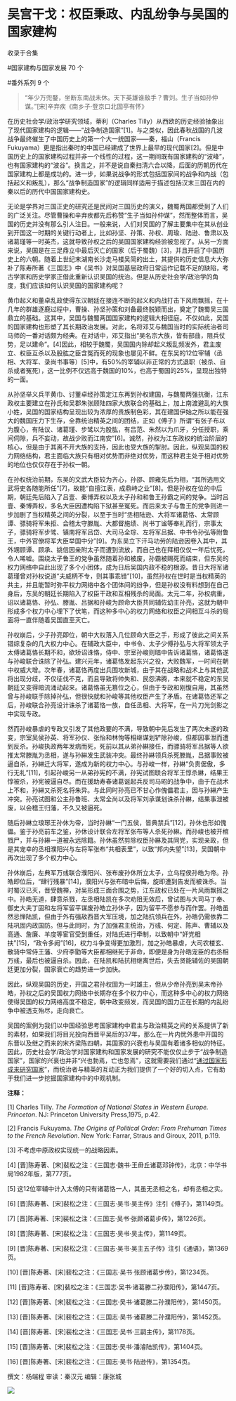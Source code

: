 # 吴宫干戈：权臣秉政、内乱纷争与吴国的国家建构


收录于合集

#国家建构与国家发展 70 个

#番外系列 9 个

> “年少万兜鍪，坐断东南战未休。天下英雄谁敌手？曹刘。生子当如孙仲谋。”[宋]辛弃疾《南乡子·登京口北固亭有怀》

  

在历史社会学/政治学研究领域，蒂利（Charles
Tilly）从西欧的历史经验抽象出了现代国家建构的逻辑——“战争制造国家”[1]。与之类似，因此春秋战国的几波战争最终催生了中国历史上的第一个大一统国家——秦，福山（Francis
Fukuyama）更是指出秦时的中国已经建成了世界上最早的现代国家[2]。但是中国历史上的国家建构过程并非一个线性的过程，这一期间既有国家建构的“波峰”，也有国家建构的“波谷”。换言之，并不是说自秦扫清六合以降，后面的历朝历代在国家建构上都是成功的。进一步，如果说战争的形式包括国家间的战争和内战（包括起义和叛乱），那么“战争制造国家”的逻辑同样适用于描述包括汉末三国在内的秦以后的历代中国国家建构史。

  

无论是学界对三国正史的研究还是民间对三国历史的演义，魏蜀两国都受到了人们的广泛关注。尽管曹操和辛弃疾都先后称赞“生子当如孙仲谋”，然而整体而言，吴国的历史并没有那么引人注目。一般来说，人们对吴国的了解主要集中在其从创业到开国这一时期的关键行动者上，比如孙坚、孙策、孙权、周瑜、陆逊、鲁肃以及诸葛瑾等一时英杰，这就导致孙权之后的吴国国家建构经验被忽视了。从另一方面来说，吴国是在三足鼎立中最后灭亡的国家（后于蜀魏）[3]，并且开启了中国历史上的六朝。随着上世纪末湖南长沙走马楼吴简的出土，其提供的历史信息大大弥补了陈寿所著《三国志》中《吴书》对吴国基层政府日常运作记载不足的缺陷，考古学家和历史学家正借此重新认识吴国的统治。但是从历史社会学/政治学的角度，我们应该如何认识吴国的国家建构呢？

  

黄巾起义和董卓乱政使得东汉朝廷在接连不断的起义和内战打击下风雨飘摇，在十几年的群雄逐鹿过程中，曹操、孙坚孙策和刘备最终脱颖而出，奠定了魏蜀吴三国鼎立的基础。这其中，吴国与魏蜀两国国家建构的逻辑大相径庭。不仅如此，吴国的国家建构也形塑了其长期政治发展。对此，名将邓艾与魏国当时的实际统治者司马师的一番对话颇为经典。在对话中，邓艾指出“吴名宗大族，皆有部曲，阻兵仗势，足以建命”。[4]因此，相较于魏蜀，吴国国内除却起义叛乱频发外，君主废立、权臣互杀以及股肱之臣含冤而死的现象也屡见不鲜。在东吴的12位宰辅（丞相、大将军、录尚书事等）[5]中，有50%的宰辅以非正常的方式退职（被杀、自杀或者冤死），这一比例不仅远高于魏国的10%，也高于蜀国的25%，呈现出独特的一面。

  

从孙坚举义兵平黄巾、讨董卓经孙策定江东再到孙权建国，与魏蜀两强抗衡，江东政权主要建立在孙氏和吴郡朱张顾陆四家大族联合的基础上，加上南渡避乱的大族小姓，吴国的国家结构呈现出较为浓厚的贵族制色彩，其在建国伊始之所以能在强大的魏国压力下生存，全靠统治精英之间的团结，正如《傅子》所谓“有张子布以为腹心，有陆议、诸葛瑾、步骘以为股肱，有吕范、朱然以为爪牙，分任授职，乘间伺隙，兵不妄动，故战少败而江南安”[6]。诚然，孙权为江东政权的统治阶层的核心，但是由于其离不开大族的支持，因此也受大族的掣肘。因此，纵观吴国的权力网络结构，君主面临大族只有相对优势而非绝对优势，而这种君主处于相对优势的地位也仅仅存在于孙权一朝。

  

在孙权统治前期，东吴的文武大臣较为齐心，孙邵、顾雍先后为相，“其所选用文武将吏各随能所任”[7]，故能“自擅江表，成鼎峙之业”[8]。但是孙权在位的中后期，朝廷先后陷入了吕壹、秦博弄权以及太子孙和和鲁王孙霸之间的党争。当时吕壹、秦博弄权，多名大臣因遭构陷下狱甚至冤死。而后来太子与鲁王的党争则进一步加剧了当权精英之间的分裂，以至于当时“丞相陆逊、大将军诸葛恪、太常顾谭、骠骑将军朱拒、会稽太守滕胤、大都督施绩、尚书丁谧等奉礼而行，宗事太子，骠骑将军步骘、镇南将军吕岱、大司马全琮、左将军吕据、中书令孙弘等附鲁王，中外官僚将军大臣举国中分”[9]。为东吴立下汗马功劳的陆逊因卷入其中，其外甥顾谭、顾承、姚信因亲附太子而遭到流放，而自己也在拜相仅仅一年后忧死，令人唏嘘。围绕太子鲁王的党争虽然随着孙和被废，孙霸被赐死而结束，但东吴的权力网络中自此出现了多个小团体，成为日后吴国内政不稳的根源。昔日大将军诸葛瑾曾对孙权说道“夫威柄不专，则其事乖错”[10]，虽然孙权在世时是当权精英的共主，并且能暂时弥平权力网络中各个团体间的纷争，但是孙权没有料想到在自己身后，东吴的朝廷长期陷入了权臣干政和互相残杀的局面。太元二年，孙权病重，诏以诸葛恪、孙弘、滕胤、吕据和孙峻为顾命大臣共同辅佐幼主孙亮，这就为朝中形成多个权力中心埋下了伏笔，而这种多中心的权力网络和权臣之间相互斗杀的局面将一直伴随着吴国直至灭亡。

  

孙权崩后，少子孙亮即位，朝中大权落入几位顾命大臣之手，形成了彼此之间关系错综复杂的几大权力中心。在辅政大臣中，中书令、太子少傅孙弘与大将军领太子太傅诸葛恪长期不和，欲矫诏诛恪，侍中、宗室孙峻则暗中告诉诸葛恪，诸葛恪遂与孙峻联合诛除了孙弘。建兴元年，诸葛恪发起东兴之役，大败魏军，一时间在朝中权威大增。次年春，诸葛恪再度出兵围攻新城，由于其在战略和战术上与其他武将出现分歧，不仅征伐不克，而且导致将帅失和、民怨沸腾，本来就不稳定的东吴朝廷又变得暗流涌动起来。诸葛恪虽无篡位之心，但由于专政和刚愎自用，其虽然曾与孙峻联手除掉孙弘，但很快就和孙峻等其他权臣产生了矛盾。在诸葛恪还军之后，孙峻联合孙亮设计诛杀了诸葛恪一族，自任丞相、大将军，在一片刀光剑影之中实现专政。

  

然而孙峻暴虐的专政又引发了其他政要的不满，导致朝中先后发生了两次未遂的政变，宗室吴侯孙英、将军孙仪、张怡和林恂等相继谋划铲除孙峻，但都因事泄而遭到反杀。孙峻执政两年发病而死，死前以其从弟孙綝接任，而骠骑将军吕据等人欲推太常滕胤为丞相，遂与孙綝发生武装冲突。最终孙綝领兵杀死滕胤，吕据事败被逼自杀，孙綝迁大将军，遂成为新的权力中心。与孙峻一样，孙綝“负贵倨傲，多行无礼”[11]，引起孙峻另一从弟孙宪的不满，孙宪试图联合将军王惇杀綝，结果王惇被杀，孙宪被逼自尽。而在援助寿春诸葛诞起兵反司马昭的战争中，由于在战术上不和，孙綝又杀死名将朱异。与此同时孙亮已不甘心作傀儡君主，因与孙綝产生冲突。孙亮试图和公主孙鲁班、太常全尚以及将军刘承谋划诛杀孙綝，结果事泄被废，以会稽王归藩，不久又被逼死。

  

随后孙綝立琅琊王孙休为帝，当时孙綝“一门五侯，皆典禁兵”[12]，孙休也形如傀儡。鉴于孙亮前车之鉴，孙休设计联合左将军张布等人杀死孙綝。而孙峻也被开棺戮尸，并与孙綝一道被永远除籍。孙休虽然剪除权臣孙綝及其同党，实现亲政，但是其宠幸的丞相濮阳兴与左将军张布“共相表里”，以致“邦内失望”[13]，吴国朝中再次出现了多个权力中心。

  

孙休崩后，左典军万彧联合濮阳兴、张布废孙休所立太子，立乌程侯孙皓为帝。孙皓即位后，“肆行残暴”[14]，濮阳兴与张布暗中后悔，旋即遭到告发而被诛杀。当时蜀汉已灭，晋受魏禅，对吴形成三面合围之势，江东政权已处在一片风雨飘摇之中。孙皓无道，肆意杀戮，左丞相陆凯在多次劝阻无效后，曾试图与大司马丁奉、御史大夫丁固和左将军留平谋废孙皓立孙休子，因为留平不愿参与而作罢。孙皓虽然忌惮陆凯，但由于外有强敌西晋大军压境，加之陆抗领兵在外，孙皓仍需依靠二陆巩固内政国防。但与此同时，为了加强君主统治，万彧、何定、陈声、曹辅以及高通、詹廉、羊度等宦官受到重任，对陆氏进行牵制，以致朝中“奸党相扶”[15]，“政令多阙”[16]，权力斗争变得更加激烈，加之孙皓暴虐，大司农楼玄、散骑中常侍王藩、少府李勖等大臣都相继死于非命，即便是身为孙皓宠臣的右丞相万彧，最后也被逼自杀。因此，在陆凯和陆抗相继离世后，失去贤能辅佐的吴国朝廷更加分裂，国家衰亡的趋势进一步加快。

  

因此，纵观吴国的历史，开国之君孙权固为一时雄主，但从少帝孙亮到吴末帝孙皓，孙权之后的吴国权力网络中长期存在多个权力中心，而这种多中心的权力网络使得吴国的权力网络高度不稳定，朝中政变频发，而吴国的国力正在长期的内乱纷争中被透支殆尽，走向衰亡。

  

吴国的案例为我们以中国经验思考国家建构中君主与政治精英之间的关系提供了新的素材，如果我们将目光投向西晋平吴后的37年，那么在一片内忧外患中开国的东晋以及继之而来的宋齐梁陈四朝，其国家的兴衰也与吴国有着诸多相似的特征。因此，历史社会学/政治学对国家建构和国家发展的研究不能仅仅止步于“战争制造国家”，国家的兴衰也并非“兴也勃焉，亡也忽焉”，这就需要我们通过“[通过国家形成来研究国家](http://mp.weixin.qq.com/s?__biz=MzI5ODY0MTQ1OA==&mid=2247487030&idx=1&sn=04df2da6058cde899e69bfcccf66b79a&chksm=eca3ff6bdbd4767d2d9c126946befabbd8cf57bd768b4b2fb3cabbfd5447fd806eec50fff897&scene=21#wechat_redirect)”，而统治者与精英的互动正为我们提供了一个好的切入点，它有助于我们进一步挖掘国家建构中的中观机制。

  

 **注释：**

[1] Charles Tilly. _The Formation of National States in Western Europe.
Princeton_. NJ: Princeton University Press,1975, p.42.

[2] Francis Fukuyama. _The Origins of Political Order: From Prehuman Times to
the French Revolution_. New York: Farrar, Straus and Giroux, 2011, p.119.

[3] 不考虑中原政权实现统一的战略因素。

[4] [晋]陈寿著、[宋]裴松之注：《三国志·魏书·王毌丘诸葛邓钟传》，北京：中华书局1982年版，第777页。

[5] 这12位宰辅中计入太傅的只有诸葛恪一人，其虽无丞相之名，却有丞相之实。

[6] [晋]陈寿著、[宋]裴松之注：《三国志·吴书·吴主传》注引《傅子》，第1149页。

[7] [晋]陈寿著、[宋]裴松之注：《三国志·吴书·张顾诸葛步传》，第1226页。

[8] [晋]陈寿著、[宋]裴松之注：《三国志·吴书·吴主传》，第1149页。

[9] [晋]陈寿著、[宋]裴松之注：《三国志·吴书·吴主五子传》注引《通语》，第1369页。

[10] [晋]陈寿著、[宋]裴松之注：《三国志·吴书·张顾诸葛步传》，第1234页。

[11] [晋]陈寿著、[宋]裴松之注：《三国志·吴书·诸葛滕二孙濮阳传》，第1447页。

[12] [晋]陈寿著、[宋]裴松之注：《三国志·吴书·诸葛滕二孙濮阳传》，第1450页。

[13] [晋]陈寿著、[宋]裴松之注：《三国志·吴书·诸葛滕二孙濮阳传》，第1452页。

[14] [晋]陈寿著、[宋]裴松之注：《三国志·吴书·三嗣主传》，第1178页。

[15] [晋]陈寿著、[宋]裴松之注：《三国志·吴书·潘濬陆凯传》，第1404页。

[16] [晋]陈寿著、[宋]裴松之注：《三国志·吴书·陆逊传》，第1354页。

  

撰文：杨端程 审读：秦汉元 编辑：康张城

  

![](/images/144/2.jpeg)

  

